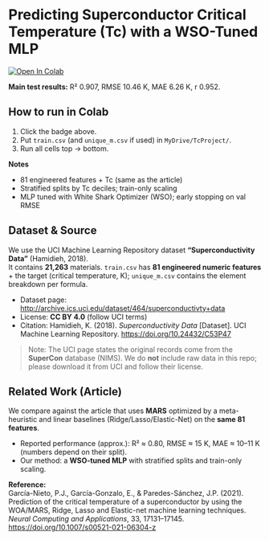 # Predicting Superconductor Critical Temperature (Tc) with a WSO-Tuned MLP

[![Open In Colab](https://colab.research.google.com/assets/colab-badge.svg)](
  https://colab.research.google.com/github/MedBelhoucha/tc-prediction/blob/main/notebooks/Predicting_Superconductor_Tc.ipynb
)

**Main test results:** R² 0.907, RMSE 10.46 K, MAE 6.26 K, r 0.952.

## How to run in Colab
1. Click the badge above.
2. Put `train.csv` (and `unique_m.csv` if used) in `MyDrive/TcProject/`.
3. Run all cells top → bottom.

**Notes**
- 81 engineered features + Tc (same as the article)
- Stratified splits by Tc deciles; train-only scaling
- MLP tuned with White Shark Optimizer (WSO); early stopping on val RMSE

## Dataset & Source

We use the UCI Machine Learning Repository dataset **“Superconductivity Data”** (Hamidieh, 2018).  
It contains **21,263** materials. `train.csv` has **81 engineered numeric features** + the target (critical temperature, K); `unique_m.csv` contains the element breakdown per formula.

- Dataset page: http://archive.ics.uci.edu/dataset/464/superconductivty+data
- License: **CC BY 4.0** (follow UCI terms)
- Citation: Hamidieh, K. (2018). *Superconductivity Data* [Dataset]. UCI Machine Learning Repository. https://doi.org/10.24432/C53P47

> Note: The UCI page states the original records come from the **SuperCon** database (NIMS). We do **not** include raw data in this repo; please download it from UCI and follow their license.

## Related Work (Article)

We compare against the article that uses **MARS** optimized by a meta-heuristic and linear baselines (Ridge/Lasso/Elastic-Net) on the **same 81 features**.

- Reported performance (approx.): R² ≈ 0.80, RMSE ≈ 15 K, MAE ≈ 10–11 K (numbers depend on their split).
- Our method: a **WSO-tuned MLP** with stratified splits and train-only scaling.

**Reference:**  
García-Nieto, P.J., García-Gonzalo, E., & Paredes-Sánchez, J.P. (2021). Prediction of the critical temperature of a superconductor by using the WOA/MARS, Ridge, Lasso and Elastic-net machine learning techniques. *Neural Computing and Applications*, 33, 17131–17145. https://doi.org/10.1007/s00521-021-06304-z
